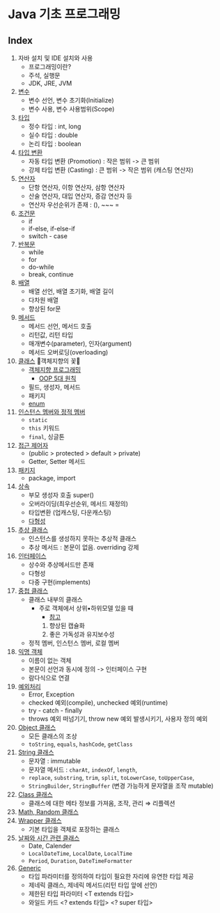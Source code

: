 # Java 기초 프로그래밍

## Index
1. 자바 설치 및 IDE 설치와 사용
   - 프로그래밍이란?
   - 주석, 실행문
   - JDK, JRE, JVM
2. [변수](src/variable)
   - 변수 선언, 변수 초기화(Initialize)
   - 변수 사용, 변수 사용범위(Scope)
3. [타입](src/variable)
   - 정수 타입 : int, long
   - 실수 타입 : double
   - 논리 타입 : boolean
4. [타입 변환](src/variable)
   - 자동 타입 변환 (Promotion) : 작은 범위 -> 큰 범위
   - 강제 타입 변환 (Casting) : 큰 범위 -> 작은 범위 (캐스팅 연산자)
5. [연산자](src/operator)
   - 단항 연산자, 이항 연산자, 삼항 연산자
   - 산술 연산자, 대입 연산자, 증감 연산자 등
   - 연산자 우선순위가 존재 : (), ~~~ =
6. [조건문](src/condition)
   - if
   - if-else, if-else-if
   - switch - case
7. [반복문](src/loop) 
   - while
   - for
   - do-while
   - break, continue
8. [배열](src/array)
   - 배열 선언, 배열 초기화, 배열 길이
   - 다차원 배열
   - 향상된 for문
9. [메서드](src/method)
   - 메서드 선언, 메서드 호출
   - 리턴값, 리턴 타입
   - 매개변수(parameter), 인자(argument)
   - 메서드 오버로딩(overloading)
10. [클래스](src/class0) 🌻객체지향의 꽃🌻
    - [객체지향 프로그래밍](src/class1)
      - [OOP 5대 원칙](src/solid)
    - 필드, 생성자, 메서드
    - 패키지
    - [enum](src/enum0)
11. [인스턴스 멤버와 정적 멤버](src/static0)
    - `static`
    - `this` 키워드
    - `final`, 싱글톤
12. [접근 제어자](src/access_modifier)
    - (public > protected > default > private)
    - Getter, Setter 메서드 
13. [패키지](src/package0)
    - package, import
14. [상속](src/inheritance)
    - 부모 생성자 호출 super()
    - 오버라이딩(최우선순위, 메서드 재정의)
    - 타입변환 (업캐스팅, 다운캐스팅)
    - [다형성](src/polymorphism)
15. [추상 클래스](src/polymorphism/abstraction)
    - 인스턴스를 생성하지 못하는 추상적 클래스
    - 추상 메서드 : 본문이 없음. overriding 강제
16. [인터페이스](src/polymorphism/interface0) 
    - 상수와 추상메서드만 존재
    - 다형성
    - 다중 구현(implements)
17. [중첩 클래스](src/nested)
    - 클래스 내부의 클래스
      - 주로 객체에서 상위▪하위모델 있을 때
        - [참고](https://sjh836.tistory.com/145) 
        1. 향상된 캡슐화
        2. 좋은 가독성과 유지보수성
    - 정적 멤버, 인스턴스 멤버, 로컬 멤버
18. [익명 객체](src/nested/anonymous_interface)
    - 이름이 없는 객체
    - 본문이 선언과 동시에 정의 -> 인터페이스 구현
    - 람다식으로 연결 
19. [예외처리](src/exception) 
    - Error, Exception
    - checked 예외(compile), unchecked 예외(runtime)
    - try - catch - finally
    - throws 예외 떠넘기기, throw new 예외 발생시키기, 사용자 정의 예외 
20. [Object 클래스](src/library/lang)
    - 모든 클래스의 조상
    - `toString`, `equals`, `hashCode`, `getClass`
21. [String 클래스](src/library/lang)
    - 문자열 : immutable
    - 문자열 메서드 : `charAt`, `indexOf`, `length`,
    - `replace`, `substring`, `trim`, `split`, `toLowerCase`, `toUpperCase`,
    - `StringBuilder`, `StringBuffer` (변경 가능하게 문자열을 조작 mutable)
22. [Class 클래스](src/library/lang)
    - 클래스에 대한 메타 정보를 가져옴, 조작, 관리 ⇒ 리플렉션
23. [Math, Random 클래스](src/library/util)
24. [Wrapper 클래스]((src/library/lang))
    - 기본 타입을 객체로 포장하는 클래스
25. [날짜와 시간 관련 클래스]((src/library/util))
    - Date, Calender
    - `LocalDateTime`, `LocalDate`, `LocalTime`
    - `Period`, `Duration`, `DateTimeFormatter`
26. [Generic](src/generic)
    - <T> 타입 파라미터를 정의하여 타입이 필요한 자리에 유연한 타입 제공
    - 제네릭 클래스, 제네릭 메서드(리턴 타입 앞에 선언)
    - 제한된 타입 파라미터 <T extends 타입>
    - 와일드 카드 <? extends 타입> <? super 타입>
